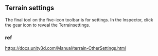 ## Terrain settings
The final tool on the five-icon toolbar is for settings. In the Inspector, click the gear icon to reveal the Terrainsettings.




### ref 
https://docs.unity3d.com/Manual/terrain-OtherSettings.html

